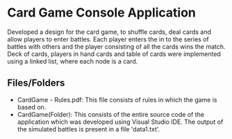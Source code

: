 # Card Game Console Application

Developed a design for the card game, to shuffle cards, deal cards and allow players to enter battles. Each player enters the in to the series of battles with others and the player consisting of all the cards wins the match. Deck of cards, players in hand cards and table of cards were implemented using a linked list, where each node is a card.

## Files/Folders
* CardGame - Rules.pdf: This file consists of rules in which the game is based on.
* CardGame(Folder): This consists of the entire source code of the application which was developed using Visual Studio IDE. The output of the simulated battles is present in a file 'data1.txt'.
